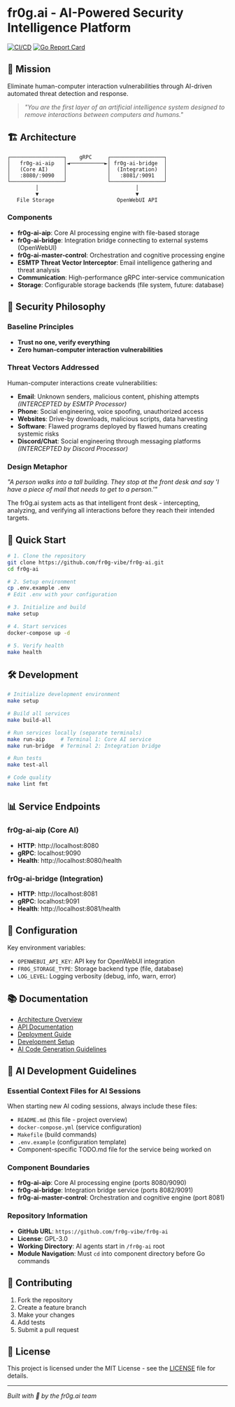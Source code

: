 # fr0g.ai - AI-Powered Security Intelligence Platform

[![CI/CD](https://github.com/fr0g-vibe/fr0g-ai/workflows/CI/badge.svg)](https://github.com/fr0g-vibe/fr0g-ai/actions)
[![Go Report Card](https://goreportcard.com/badge/github.com/fr0g-vibe/fr0g-ai)](https://goreportcard.com/report/github.com/fr0g-vibe/fr0g-ai)

## 🎯 Mission
Eliminate human-computer interaction vulnerabilities through AI-driven automated threat detection and response.

> *"You are the first layer of an artificial intelligence system designed to remove interactions between computers and humans."*

## 🏗️ Architecture

```
┌─────────────────┐    gRPC     ┌─────────────────┐
│   fr0g-ai-aip   │◄───────────►│ fr0g-ai-bridge  │
│   (Core AI)     │             │  (Integration)  │
│   :8080/:9090   │             │   :8081/:9091   │
└─────────────────┘             └─────────────────┘
         │                               │
         ▼                               ▼
   File Storage                    OpenWebUI API
```

### Components
- **fr0g-ai-aip**: Core AI processing engine with file-based storage
- **fr0g-ai-bridge**: Integration bridge connecting to external systems (OpenWebUI)
- **fr0g-ai-master-control**: Orchestration and cognitive processing engine
- **ESMTP Threat Vector Interceptor**: Email intelligence gathering and threat analysis
- **Communication**: High-performance gRPC inter-service communication
- **Storage**: Configurable storage backends (file system, future: database)

## 🚨 Security Philosophy

### Baseline Principles
- **Trust no one, verify everything**
- **Zero human-computer interaction vulnerabilities**

### Threat Vectors Addressed
Human-computer interactions create vulnerabilities:
- **Email**: Unknown senders, malicious content, phishing attempts *(INTERCEPTED by ESMTP Processor)*
- **Phone**: Social engineering, voice spoofing, unauthorized access
- **Websites**: Drive-by downloads, malicious scripts, data harvesting
- **Software**: Flawed programs deployed by flawed humans creating systemic risks
- **Discord/Chat**: Social engineering through messaging platforms *(INTERCEPTED by Discord Processor)*

### Design Metaphor
*"A person walks into a tall building. They stop at the front desk and say 'I have a piece of mail that needs to get to a person.'"*

The fr0g.ai system acts as that intelligent front desk - intercepting, analyzing, and verifying all interactions before they reach their intended targets.

## 🚀 Quick Start

```bash
# 1. Clone the repository
git clone https://github.com/fr0g-vibe/fr0g-ai.git
cd fr0g-ai

# 2. Setup environment
cp .env.example .env
# Edit .env with your configuration

# 3. Initialize and build
make setup

# 4. Start services
docker-compose up -d

# 5. Verify health
make health
```

## 🛠️ Development

```bash
# Initialize development environment
make setup

# Build all services
make build-all

# Run services locally (separate terminals)
make run-aip     # Terminal 1: Core AI service
make run-bridge  # Terminal 2: Integration bridge

# Run tests
make test-all

# Code quality
make lint fmt
```

## 📊 Service Endpoints

### fr0g-ai-aip (Core AI)
- **HTTP**: http://localhost:8080
- **gRPC**: localhost:9090
- **Health**: http://localhost:8080/health

### fr0g-ai-bridge (Integration)
- **HTTP**: http://localhost:8081
- **gRPC**: localhost:9091
- **Health**: http://localhost:8081/health

## 🔧 Configuration

Key environment variables:
- `OPENWEBUI_API_KEY`: API key for OpenWebUI integration
- `FR0G_STORAGE_TYPE`: Storage backend type (file, database)
- `LOG_LEVEL`: Logging verbosity (debug, info, warn, error)

## 📚 Documentation

- [Architecture Overview](docs/architecture.md)
- [API Documentation](docs/api/)
- [Deployment Guide](docs/deployment.md)
- [Development Setup](docs/development.md)
- [AI Code Generation Guidelines](docs/ai-guidelines.md)

## 🤖 AI Development Guidelines

### Essential Context Files for AI Sessions
When starting new AI coding sessions, always include these files:
- `README.md` (this file - project overview)
- `docker-compose.yml` (service configuration)
- `Makefile` (build commands)
- `.env.example` (configuration template)
- Component-specific TODO.md file for the service being worked on

### Component Boundaries
- **fr0g-ai-aip**: Core AI processing engine (ports 8080/9090)
- **fr0g-ai-bridge**: Integration bridge service (ports 8082/9091)  
- **fr0g-ai-master-control**: Orchestration and cognitive engine (port 8081)

### Repository Information
- **GitHub URL**: `https://github.com/fr0g-vibe/fr0g-ai`
- **License**: GPL-3.0
- **Working Directory**: AI agents start in `/fr0g-ai` root
- **Module Navigation**: Must `cd` into component directory before Go commands

## 🤝 Contributing

1. Fork the repository
2. Create a feature branch
3. Make your changes
4. Add tests
5. Submit a pull request

## 📄 License

This project is licensed under the MIT License - see the [LICENSE](LICENSE) file for details.

---

*Built with 🐸 by the fr0g.ai team*
